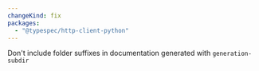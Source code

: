 ```yaml
---
changeKind: fix
packages:
  - "@typespec/http-client-python"
---
```


Don't include folder suffixes in documentation generated with `generation-subdir`